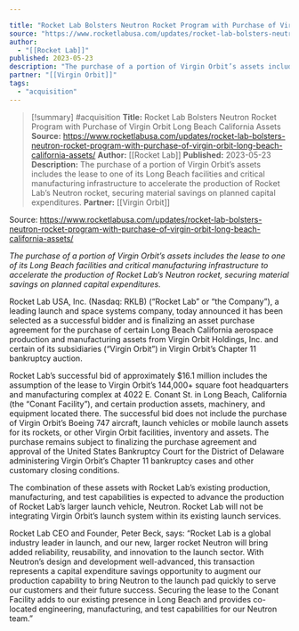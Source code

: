 ```yaml
---

title: "Rocket Lab Bolsters Neutron Rocket Program with Purchase of Virgin Orbit Long Beach California Assets "
source: "https://www.rocketlabusa.com/updates/rocket-lab-bolsters-neutron-rocket-program-with-purchase-of-virgin-orbit-long-beach-california-assets/"
author:
  - "[[Rocket Lab]]"
published: 2023-05-23
description: "The purchase of a portion of Virgin Orbit’s assets includes the lease to one of its Long Beach facilities and critical manufacturing infrastructure to accelerate the production of Rocket Lab’s Neutron rocket, securing material savings on planned capital expenditures."
partner: "[[Virgin Orbit]]"
tags:
  - "acquisition"
---
```

>[!summary]
#acquisition
**Title:** Rocket Lab Bolsters Neutron Rocket Program with Purchase of Virgin Orbit Long Beach California Assets 
**Source:** https://www.rocketlabusa.com/updates/rocket-lab-bolsters-neutron-rocket-program-with-purchase-of-virgin-orbit-long-beach-california-assets/
**Author:** [[Rocket Lab]]
**Published:** 2023-05-23
**Description:** The purchase of a portion of Virgin Orbit’s assets includes the lease to one of its Long Beach facilities and critical manufacturing infrastructure to accelerate the production of Rocket Lab’s Neutron rocket, securing material savings on planned capital expenditures.
**Partner:** [[Virgin Orbit]]

Source: https://www.rocketlabusa.com/updates/rocket-lab-bolsters-neutron-rocket-program-with-purchase-of-virgin-orbit-long-beach-california-assets/

*The purchase of a portion of Virgin Orbit’s assets includes the lease to one of its Long Beach facilities and critical manufacturing infrastructure to accelerate the production of Rocket Lab’s Neutron rocket, securing material savings on planned capital expenditures.*

Rocket Lab USA, Inc. (Nasdaq: RKLB) (“Rocket Lab” or “the Company”), a leading launch and space systems company, today announced it has been selected as a successful bidder and is finalizing an asset purchase agreement for the purchase of certain Long Beach California aerospace production and manufacturing assets from Virgin Orbit Holdings, Inc. and certain of its subsidiaries (“Virgin Orbit”) in Virgin Orbit’s Chapter 11 bankruptcy auction.

Rocket Lab’s successful bid of approximately $16.1 million includes the assumption of the lease to Virgin Orbit’s 144,000+ square foot headquarters and manufacturing complex at 4022 E. Conant St. in Long Beach, California (the “Conant Facility”), and certain production assets, machinery, and equipment located there. The successful bid does not include the purchase of Virgin Orbit’s Boeing 747 aircraft, launch vehicles or mobile launch assets for its rockets, or other Virgin Orbit facilities, inventory and assets. The purchase remains subject to finalizing the purchase agreement and approval of the United States Bankruptcy Court for the District of Delaware administering Virgin Orbit’s Chapter 11 bankruptcy cases and other customary closing conditions.

The combination of these assets with Rocket Lab’s existing production, manufacturing, and test capabilities is expected to advance the production of Rocket Lab’s larger launch vehicle, Neutron. Rocket Lab will not be integrating Virgin Orbit’s launch system within its existing launch services.

Rocket Lab CEO and Founder, Peter Beck, says: “Rocket Lab is a global industry leader in launch, and our new, larger rocket Neutron will bring added reliability, reusability, and innovation to the launch sector. With Neutron’s design and development well-advanced, this transaction represents a capital expenditure savings opportunity to augment our production capability to bring Neutron to the launch pad quickly to serve our customers and their future success. Securing the lease to the Conant Facility adds to our existing presence in Long Beach and provides co-located engineering, manufacturing, and test capabilities for our Neutron team.”